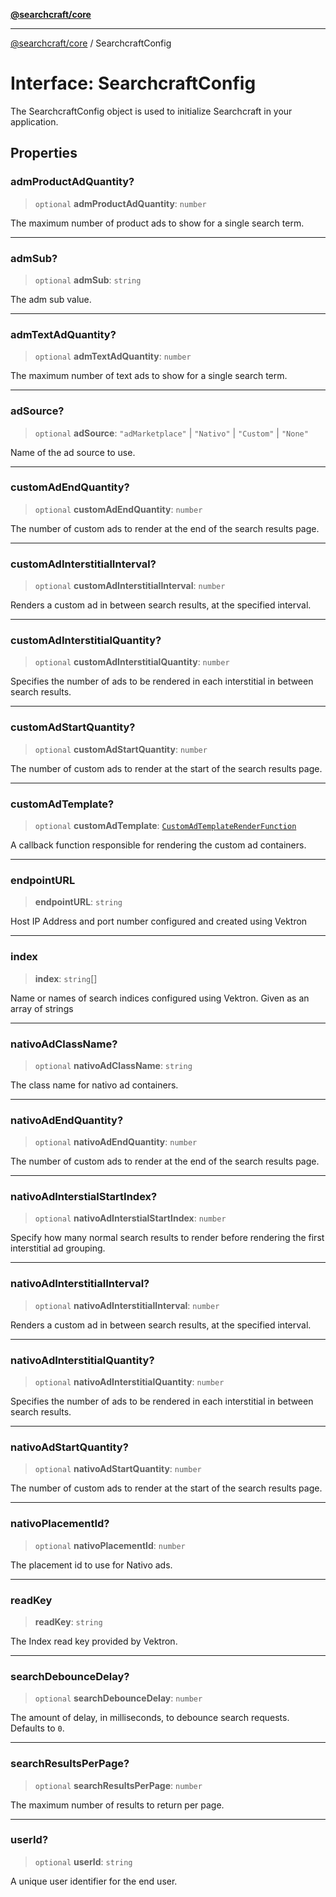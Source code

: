 [**@searchcraft/core**](/reference/sdk/core/README.md)

***

[@searchcraft/core](/reference/sdk/core/globals.md) / SearchcraftConfig

# Interface: SearchcraftConfig

The SearchcraftConfig object is used to initialize Searchcraft in your application.

## Properties

### admProductAdQuantity?

> `optional` **admProductAdQuantity**: `number`

The maximum number of product ads to show for a single search term.

***

### admSub?

> `optional` **admSub**: `string`

The adm sub value.

***

### admTextAdQuantity?

> `optional` **admTextAdQuantity**: `number`

The maximum number of text ads to show for a single search term.

***

### adSource?

> `optional` **adSource**: `"adMarketplace"` \| `"Nativo"` \| `"Custom"` \| `"None"`

Name of the ad source to use.

***

### customAdEndQuantity?

> `optional` **customAdEndQuantity**: `number`

The number of custom ads to render at the end of the search results page.

***

### customAdInterstitialInterval?

> `optional` **customAdInterstitialInterval**: `number`

Renders a custom ad in between search results, at the specified interval.

***

### customAdInterstitialQuantity?

> `optional` **customAdInterstitialQuantity**: `number`

Specifies the number of ads to be rendered in each interstitial in between search results.

***

### customAdStartQuantity?

> `optional` **customAdStartQuantity**: `number`

The number of custom ads to render at the start of the search results page.

***

### customAdTemplate?

> `optional` **customAdTemplate**: [`CustomAdTemplateRenderFunction`](/reference/sdk/core/type-aliases/CustomAdTemplateRenderFunction.md)

A callback function responsible for rendering the custom ad containers.

***

### endpointURL

> **endpointURL**: `string`

Host IP Address and port number configured and created using Vektron

***

### index

> **index**: `string`[]

Name or names of search indices configured using Vektron. Given as an array of strings

***

### nativoAdClassName?

> `optional` **nativoAdClassName**: `string`

The class name for nativo ad containers.

***

### nativoAdEndQuantity?

> `optional` **nativoAdEndQuantity**: `number`

The number of custom ads to render at the end of the search results page.

***

### nativoAdInterstialStartIndex?

> `optional` **nativoAdInterstialStartIndex**: `number`

Specify how many normal search results to render before rendering the first interstitial ad grouping.

***

### nativoAdInterstitialInterval?

> `optional` **nativoAdInterstitialInterval**: `number`

Renders a custom ad in between search results, at the specified interval.

***

### nativoAdInterstitialQuantity?

> `optional` **nativoAdInterstitialQuantity**: `number`

Specifies the number of ads to be rendered in each interstitial in between search results.

***

### nativoAdStartQuantity?

> `optional` **nativoAdStartQuantity**: `number`

The number of custom ads to render at the start of the search results page.

***

### nativoPlacementId?

> `optional` **nativoPlacementId**: `number`

The placement id to use for Nativo ads.

***

### readKey

> **readKey**: `string`

The Index read key provided by Vektron.

***

### searchDebounceDelay?

> `optional` **searchDebounceDelay**: `number`

The amount of delay, in milliseconds, to debounce search requests. Defaults to `0`.

***

### searchResultsPerPage?

> `optional` **searchResultsPerPage**: `number`

The maximum number of results to return per page.

***

### userId?

> `optional` **userId**: `string`

A unique user identifier for the end user.
